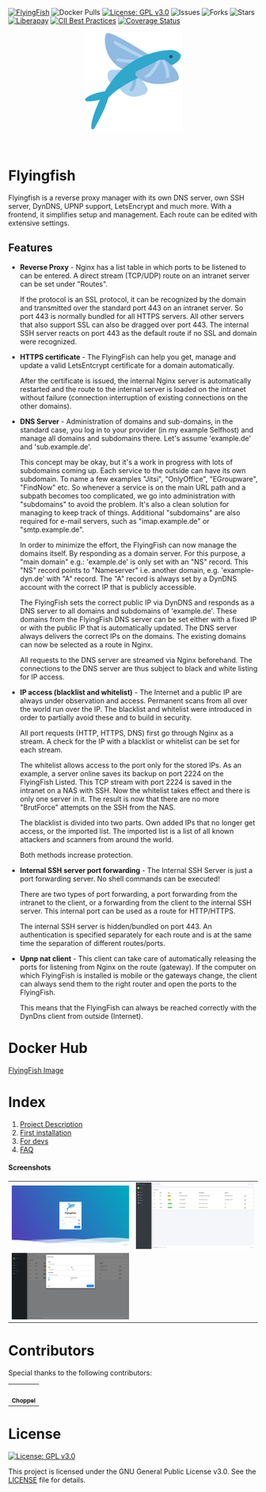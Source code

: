 
[![FlyingFish](https://img.shields.io/badge/FlyingFish-v1.0.0--alpha-blue?style=for-the-badge)](https://github.com/stefanwerfling/flyingfish)
![Docker Pulls](https://img.shields.io/docker/pulls/stefanwerfling/flyingfish?style=for-the-badge)
[![License: GPL v3.0](https://img.shields.io/badge/License-GPL%20v3-blue?style=for-the-badge)](https://www.gnu.org/licenses/gpl-3.0)
![Issues](https://img.shields.io/github/issues/stefanwerfling/flyingfish?style=for-the-badge)
![Forks](https://img.shields.io/github/forks/stefanwerfling/flyingfish?style=for-the-badge)
![Stars](https://img.shields.io/github/stars/stefanwerfling/flyingfish?style=for-the-badge)
[![Liberapay](https://img.shields.io/liberapay/patrons/StefanWerf.svg?logo=liberapay&style=for-the-badge)](https://liberapay.com/StefanWerf/donate)
[![CII Best Practices](https://bestpractices.coreinfrastructure.org/projects/6347/badge)](https://bestpractices.coreinfrastructure.org/projects/6347)
[![Coverage Status](https://coveralls.io/repos/github/stefanwerfling/flyingfish/badge.svg?branch=main)](https://coveralls.io/github/stefanwerfling/flyingfish?branch=main)


<p align="center">
  <img height="200" src="doc/images/logo.png">
</p>

<br>

# Flyingfish

Flyingfish is a reverse proxy manager with its own DNS server, own SSH server, DynDNS, UPNP support, LetsEncrypt and much more.
With a frontend, it simplifies setup and management. Each route can be edited with extensive settings.

## Features

- **Reverse Proxy** - Nginx has a list table in which ports to be listened to can be entered. A direct stream (TCP/UDP) route on an intranet server can be set under "Routes".

	If the protocol is an SSL protocol, it can be recognized by the domain and transmitted over the standard port 443 on an intranet server. So port 443 is normally bundled for all HTTPS servers. All other servers that also support SSL can also be dragged over port 443. The internal SSH server reacts on port 443 as the default route if no SSL and domain were recognized.

- **HTTPS certificate** - The FlyingFish can help you get, manage and update a valid LetsEntcrypt certificate for a domain automatically.

	After the certificate is issued, the internal Nginx server is automatically restarted and the route to the internal server is loaded on the intranet without failure (connection interruption of existing connections on the other domains).

- **DNS Server** - Administration of domains and sub-domains, in the standard case, you log in to your provider (in my example Selfhost) and manage all domains and subdomains there. Let's assume 'example.de' and 'sub.example.de'.

	This concept may be okay, but it's a work in progress with lots of subdomains coming up. Each service to the outside can have its own subdomain. To name a few examples "Jitsi", "OnlyOffice", "EGroupware", "FindNow" etc. So whenever a service is on the main URL path and a subpath becomes too complicated, we go into administration with "subdomains" to avoid the problem. It's also a clean solution for managing to keep track of things. Additional "subdomains" are also required for e-mail servers, such as "imap.example.de" or "smtp.example.de".

	In order to minimize the effort, the FlyingFish can now manage the domains itself. By responding as a domain server. For this purpose, a "main domain" e.g.: 'example.de' is only set with an "NS" record. This "NS" record points to "Nameserver" i.e. another domain, e.g. 'example-dyn.de' with "A" record. The "A" record is always set by a DynDNS account with the correct IP that is publicly accessible.

	The FlyingFish sets the correct public IP via DynDNS and responds as a DNS server to all domains and subdomains of 'example.de'. These domains from the FlyingFish DNS server can be set either with a fixed IP or with the public IP that is automatically updated. The DNS server always delivers the correct IPs on the domains. The existing domains can now be selected as a route in Nginx.

	All requests to the DNS server are streamed via Nginx beforehand. The connections to the DNS server are thus subject to black and white listing for IP access.

- **IP access (blacklist and whitelist)** - The Internet and a public IP are always under observation and access. Permanent scans from all over the world run over the IP. The blacklist and whitelist were introduced in order to partially avoid these and to build in security.

	All port requests (HTTP, HTTPS, DNS) first go through Nginx as a stream. A check for the IP with a blacklist or whitelist can be set for each stream.

	The whitelist allows access to the port only for the stored IPs. As an example, a server online saves its backup on port 2224 on the FlyingFish Listed. This TCP stream with port 2224 is saved in the intranet on a NAS with SSH. Now the whitelist takes effect and there is only one server in it. The result is now that there are no more "BrutForce" attempts on the SSH from the NAS.

	The blacklist is divided into two parts. Own added IPs that no longer get access, or the imported list. The imported list is a list of all known attackers and scanners from around the world.

	Both methods increase protection.

- **Internal SSH server port forwarding** - The Internal SSH Server is just a port forwarding server. No shell commands can be executed!

	There are two types of port forwarding, a port forwarding from the intranet to the client, or a forwarding from the client to the internal SSH server. This internal port can be used as a route for HTTP/HTTPS.

	The internal SSH server is hidden/bundled on port 443. An authentication is specified separately for each route and is at the same time the separation of different routes/ports.

- **Upnp nat client** - This client can take care of automatically releasing the ports for listening from Nginx on the route (gateway). If the computer on which FlyingFish is installed is mobile or the gateways change, the client can always send them to the right router and open the ports to the FlyingFish.

	This means that the FlyingFish can always be reached correctly with the DynDns client from outside (Internet).

# Docker Hub
[FlyingFish Image](https://hub.docker.com/r/stefanwerfling/flyingfish)

# Index
1. [Project Description](doc/description.md)
2. [First installation](doc/firstinstall.md)
3. [For devs](doc/dev.md)
4. [FAQ](doc/faq.md)

#### Screenshots
<table>
    <tr>
        <td> 
            <img src="doc/screenshots/login.png" alt="1" width="360px" >
        </td>
        <td>
            <img src="doc/screenshots/listens.png" alt="1" width="360px" >
        </td>
    </tr>
    <tr>
        <td>
            <img src="doc/screenshots/listens_edit.png" alt="1" width="360px" >
        </td>
        <td>
            &nbsp;
        </td>
    </tr>
</table>

# Contributors

Special thanks to the following contributors:

<!-- prettier-ignore-start -->
<!-- markdownlint-disable -->
<table>
	<tr>
		<td align="center">
			<a href="https://github.com/Choppel">
				<img src="https://avatars.githubusercontent.com/u/14126324?v=4" width="80" alt=""/>
				<br /><sub><b>Choppel</b></sub>
			</a>
		</td>
	</tr>
</table>
<!-- markdownlint-enable -->
<!-- prettier-ignore-end -->

# License
[![License: GPL v3.0](https://img.shields.io/badge/License-GPL%20v3-blue?style=for-the-badge)](https://www.gnu.org/licenses/gpl-3.0)

This project is licensed under the GNU General Public License v3.0. See the [LICENSE](LICENSE) file for details.
